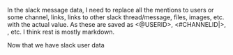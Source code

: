 In the slack message data, I need to replace all the mentions to users or some channel, links, links to other slack thread/message, files, images, etc. with the actual value. As these are saved as <@USERID>, <#CHANNELID|>, <https-link>, etc. I think rest is mostly markdown.

Now that we have slack user data 